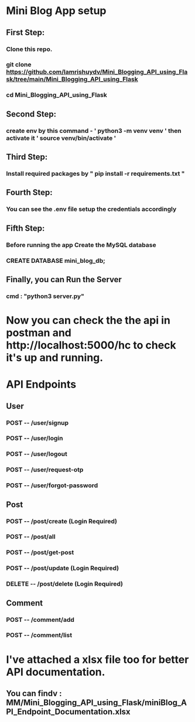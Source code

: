 # Mini Blog App setup

## First Step:

### Clone this repo.

### git clone https://github.com/Iamrishuydv/Mini_Blogging_API_using_Flask/tree/main/Mini_Blogging_API_using_Flask

### cd Mini_Blogging_API_using_Flask

## Second Step:

### create env by this command - ' python3 -m venv venv '  then activate it  ' source venv/bin/activate '

## Third Step:

### Install required packages by " pip install -r requirements.txt "

## Fourth Step:

### You can see the .env file setup the credentials accordingly

## Fifth Step:

### Before running the app Create the MySQL database 
### CREATE DATABASE mini_blog_db;

## Finally, you can Run the Server
### cmd : "python3 server.py"


# Now you can check the the api in postman and http://localhost:5000/hc to check it's up and running.


# API Endpoints
## User
### POST -- /user/signup

### POST -- /user/login

### POST -- /user/logout

### POST -- /user/request-otp

### POST -- /user/forgot-password

## Post
### POST -- /post/create (Login Required)

### POST -- /post/all

### POST -- /post/get-post

### POST -- /post/update (Login Required)

### DELETE -- /post/delete (Login Required)

## Comment
### POST -- /comment/add

### POST -- /comment/list


# I've attached a xlsx file too for better API documentation.
## You can findv : MM/Mini_Blogging_API_using_Flask/miniBlog_API_Endpoint_Documentation.xlsx
